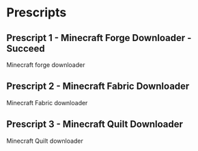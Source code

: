 # Prescripts

## Prescript 1 - Minecraft Forge Downloader - Succeed
Minecraft forge downloader

## Prescript 2 - Minecraft Fabric Downloader
Minecraft Fabric downloader

## Prescript 3 - Minecraft Quilt Downloader
Minecraft Quilt downloader
